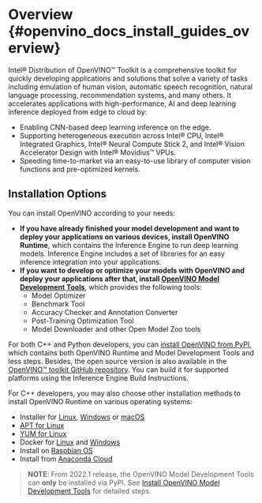 # Overview {#openvino_docs_install_guides_overview}

Intel® Distribution of OpenVINO™ Toolkit is a comprehensive toolkit for quickly developing applications and solutions that solve a variety of tasks including emulation of human vision, automatic speech recognition, natural language processing, recommendation systems, and many others. It accelerates applications with high-performance, AI and deep learning inference deployed from edge to cloud by:

* Enabling CNN-based deep learning inference on the edge.
* Supporting heterogeneous execution across Intel® CPU, Intel® Integrated Graphics, Intel® Neural Compute Stick 2, and Intel® Vision Accelerator Design with Intel® Movidius™ VPUs.
* Speeding time-to-market via an easy-to-use library of computer vision functions and pre-optimized kernels.

## Installation Options

You can install OpenVINO according to your needs:

* **If you have already finished your model development and want to deploy your applications on various devices, install OpenVINO Runtime**, which contains the Inference Engine to run deep learning models. Inference Engine includes a set of libraries for an easy inference integration into your applications.
* **If you want to develop or optimize your models with OpenVINO and deploy your applications after that, install [OpenVINO Model Development Tools](../installing-model-dev-tools.md)**, which provides the following tools:
  * Model Optimizer
  * Benchmark Tool
  * Accuracy Checker and Annotation Converter
  * Post-Training Optimization Tool
  * Model Downloader and other Open Model Zoo tools

For both C++ and Python developers, you can [install OpenVINO from PyPI](../installing-openvino-pip.md), which contains both OpenVINO Runtime and Model Development Tools and less steps. Besides, the open source version is also available in the [OpenVINO™ toolkit GitHub repository](https://github.com/openvinotoolkit/openvino/wiki/BuildingCode).  You can build it for supported platforms using the Inference Engine Build Instructions.

For C++ developers, you may also choose other installation methods to install OpenVINO Runtime on various operating systems:

* Installer for [Linux](../installing-openvino-linux.md), [Windows](../installing-openvino-windows.md) or [macOS](../installing-openvino-macos.md)
* [APT for Linux](../installing-openvino-apt.md)
* [YUM for Linux](../installing-openvino-yum.md)
* Docker for [Linux](../installing-openvino-docker-linux.md) and [Windows](../installing-openvino-docker-windows.md)
* Install on [Raspbian OS](../installing-openvino-raspbian.md)
* Install from [Anaconda Cloud](../installing-openvino-conda.md)

> **NOTE**: From 2022.1 release, the OpenVINO Model Development Tools can **only** be installed via PyPI. See [Install OpenVINO Model Development Tools](../installing-model-dev-tools.md) for detailed steps.

